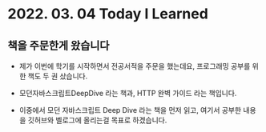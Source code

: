 # 2022. 03. 04 Today I Learned

## 책을 주문한게 왔습니다

- 제가 이번에 학기를 시작하면서 전공서적을 주문을 했는데요, 프로그래밍 공부를 위한 책도 두 권 샀습니다.
- 모던자바스크립트DeepDive 라는 책과, HTTP 완벽 가이드 라는 책입니다.

- 이중에서 모던 자바스크립트 Deep Dive 라는 책을 먼저 읽고, 여기서 공부한 내용을 깃허브와 벨로그에 올리는걸 목표로 하겠습니다.

